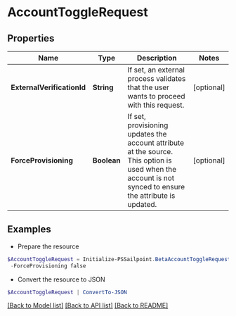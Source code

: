 # AccountToggleRequest
## Properties

Name | Type | Description | Notes
------------ | ------------- | ------------- | -------------
**ExternalVerificationId** | **String** | If set, an external process validates that the user wants to proceed with this request. | [optional] 
**ForceProvisioning** | **Boolean** | If set, provisioning updates the account attribute at the source.   This option is used when the account is not synced to ensure the attribute is updated. | [optional] 

## Examples

- Prepare the resource
```powershell
$AccountToggleRequest = Initialize-PSSailpoint.BetaAccountToggleRequest  -ExternalVerificationId 3f9180835d2e5168015d32f890ca1581 `
 -ForceProvisioning false
```

- Convert the resource to JSON
```powershell
$AccountToggleRequest | ConvertTo-JSON
```

[[Back to Model list]](../README.md#documentation-for-models) [[Back to API list]](../README.md#documentation-for-api-endpoints) [[Back to README]](../README.md)


